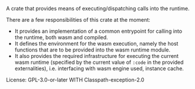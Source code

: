 A crate that provides means of executing/dispatching calls into the runtime.

There are a few responsibilities of this crate at the moment:

- It provides an implementation of a common entrypoint for calling into the runtime, both
  wasm and compiled.
- It defines the environment for the wasm execution, namely the host functions that are to be
  provided into the wasm runtime module.
- It also provides the required infrastructure for executing the current wasm runtime (specified
  by the current value of `:code` in the provided externalities), i.e. interfacing with
  wasm engine used, instance cache.

License: GPL-3.0-or-later WITH Classpath-exception-2.0
